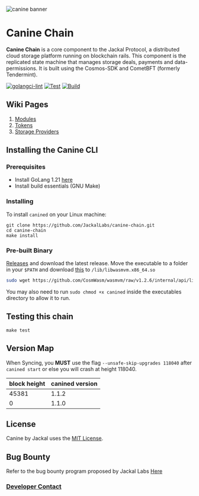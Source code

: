 ![canine banner](assets/jackal_logo.png)
# Canine Chain
**Canine Chain** is a core component to the Jackal Protocol, a distributed cloud storage platform running on blockchain rails. This component is the replicated state machine that manages storage deals, payments and data-permissions. It is built using the Cosmos-SDK and CometBFT (formerly Tendermint).

[![golangci-lint](https://github.com/JackalLabs/canine-chain/actions/workflows/golangci.yml/badge.svg)](https://github.com/JackalLabs/canine-chain/actions/workflows/golangci.yml)
[![Test](https://github.com/JackalLabs/canine-chain/actions/workflows/test-unit.yml/badge.svg)](https://github.com/JackalLabs/canine-chain/actions/workflows/test-unit.yml)
[![Build](https://github.com/JackalLabs/canine-chain/actions/workflows/build.yml/badge.svg)](https://github.com/JackalLabs/canine-chain/actions/workflows/build.yml)

## Wiki Pages

1. [Modules](x/README.md)
2. [Tokens](TOKENS.md)
3. [Storage Providers](cmd/canined/README.md)


## Installing the Canine CLI
### Prerequisites
* Install GoLang 1.21 [here](https://go.dev/dl/)
* Install build essentials (GNU Make)

### Installing
To install `canined` on your Linux machine:

```shell
git clone https://github.com/JackalLabs/canine-chain.git
cd canine-chain
make install
```

### Pre-built Binary
[Releases](https://github.com/jackalLabs/canine-chain-chain/releases) and download the latest release. Move the executable to a folder in your `$PATH` and download [this](https://github.com/CosmWasm/wasmvm/raw/v1.2.6/internal/api/libwasmvm.x86_64.so) to `/lib/libwasmvm.x86_64.so` 

```sh
sudo wget https://github.com/CosmWasm/wasmvm/raw/v1.2.6/internal/api/libwasmvm.x86_64.so -O /lib/libwasmvm.x86_64.so
```

You may also need to run `sudo chmod +x canined` inside the executables directory to allow it to run.

## Testing this chain

```shell
make test
```

## Version Map

When Syncing, you **MUST** use the flag `--unsafe-skip-upgrades 118040` after `canined start` or else you will crash at height 118040.

|block height|canined version|
|------------|---------------|
|45381       |1.1.2          |
|0           |1.1.0          |

## License

Canine by Jackal uses the [MIT License](/LICENSE.md).

## Bug Bounty

Refer to the bug bounty program proposed by Jackal Labs [Here](https://jackaldao.medium.com/announcement-jackal-bug-bounty-program-31d4e03ab7e2)

### [Developer Contact](/ABOUT.md)


